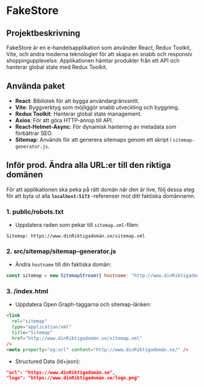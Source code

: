 # FakeStore

## Projektbeskrivning

FakeStore är en e-handelsapplikation som använder React, Redux Toolkit, Vite, och andra moderna teknologier för att skapa en snabb och responsiv shoppingupplevelse. Applikationen hämtar produkter från ett API och hanterar global state med Redux Toolkit.

## Använda paket

- **React**: Bibliotek för att bygga användargränssnitt.
- **Vite**: Byggverktyg som möjliggör snabb utveckling och byggning.
- **Redux Toolkit**: Hanterar global state management.
- **Axios**: För att göra HTTP-anrop till API.
- **React-Helmet-Async**: För dynamisk hantering av metadata som förbättrar SEO.
- **Sitemap**: Används för att generera sitemaps genom ett skript i `sitemap-generator.js`.

## Inför prod. Ändra alla URL:er till den riktiga domänen

För att applikationen ska peka på rätt domän när den är live,
följ dessa steg för att byta ut alla **`localhost:5173`** -referenser mot ditt faktiska domännamn.

### 1. public/robots.txt

- Uppdatera raden som pekar till `sitemap.xml`-filen:

`Sitemap: https://www.dinRiktigadomän.se/sitemap.xml`

### 2. src/sitemap/sitemap-generator.js

- Ändra `hostname` till din faktiska domän:

```js
const sitemap = new SitemapStream({ hostname: "http://www.dinRiktigadomän.se" });
```

### 3. /index.html

- Uppdatera Open Graph-taggarna och sitemap-länken:

```html
<link
  rel="sitemap"
  type="application/xml"
  title="Sitemap"
  href="http://www.dinRiktigadomän.se/sitemap.xml"
/>
<meta property="og:url" content="http://www.dinRiktigadomän.se/" />
```

- Structured Data (ld+json):

```json
"url": "https://www.dinRiktigadomän.se",
"logo": "https://www.dinRiktigadomän.se/logo.png"
```
